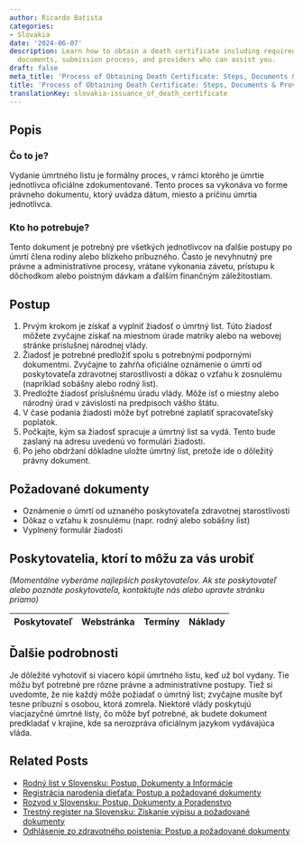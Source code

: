 ```yaml
---
author: Ricardo Batista
categories:
- Slovakia
date: '2024-06-07'
description: Learn how to obtain a death certificate including required forms, supporting
  documents, submission process, and providers who can assist you.
draft: false
meta_title: 'Process of Obtaining Death Certificate: Steps, Documents & Providers'
title: 'Process of Obtaining Death Certificate: Steps, Documents & Providers'
translationKey: slovakia-issuance_of_death_certificate
---
```



## Popis
### Čo to je?
Vydanie úmrtného listu je formálny proces, v rámci ktorého je úmrtie jednotlivca oficiálne zdokumentované. Tento proces sa vykonáva vo forme právneho dokumentu, ktorý uvádza dátum, miesto a príčinu úmrtia jednotlivca.

### Kto ho potrebuje?
Tento dokument je potrebný pre všetkých jednotlivcov na ďalšie postupy po úmrtí člena rodiny alebo blízkeho príbuzného. Často je nevyhnutný pre právne a administratívne procesy, vrátane vykonania závetu, prístupu k dôchodkom alebo poistným dávkam a ďalším finančným záležitostiam.

## Postup
1. Prvým krokom je získať a vyplniť žiadosť o úmrtný list. Túto žiadosť môžete zvyčajne získať na miestnom úrade matriky alebo na webovej stránke príslušnej národnej vlády.
2. Žiadosť je potrebné predložiť spolu s potrebnými podpornými dokumentmi. Zvyčajne to zahŕňa oficiálne oznámenie o úmrtí od poskytovateľa zdravotnej starostlivosti a dôkaz o vzťahu k zosnulému (napríklad sobášny alebo rodný list).
3. Predložte žiadosť príslušnému úradu vlády. Môže ísť o miestny alebo národný úrad v závislosti na predpisoch vášho štátu.
4. V čase podania žiadosti môže byť potrebné zaplatiť spracovateľský poplatok.
5. Počkajte, kým sa žiadosť spracuje a úmrtný list sa vydá. Tento bude zaslaný na adresu uvedenú vo formulári žiadosti.
6. Po jeho obdržaní dôkladne uložte úmrtný list, pretože ide o dôležitý právny dokument.

## Požadované dokumenty
- Oznámenie o úmrtí od uznaného poskytovateľa zdravotnej starostlivosti
- Dôkaz o vzťahu k zosnulému (napr. rodný alebo sobášny list)
- Vyplnený formulár žiadosti

## Poskytovatelia, ktorí to môžu za vás urobiť

_(Momentálne vyberáme najlepších poskytovateľov. Ak ste poskytovateľ alebo poznáte poskytovateľa, kontaktujte nás alebo upravte stránku priamo)_

| Poskytovateľ    |     Webstránka  |     Termíny      |       Náklady    |
| :-------------: | :-------------: |  :-------------: | :-------------: |

## Ďalšie podrobnosti
Je dôležité vyhotoviť si viacero kópií úmrtného listu, keď už bol vydany. Tie môžu byť potrebné pre rôzne právne a administratívne postupy. Tiež si uvedomte, že nie každý môže požiadať o úmrtný list; zvyčajne musíte byť tesne príbuzní s osobou, ktorá zomrela. Niektoré vlády poskytujú viacjazyčné úmrtné listy, čo môže byť potrebné, ak budete dokument predkladať v krajine, kde sa nerozpráva oficiálnym jazykom vydávajúca vláda.


## Related Posts

- [Rodný list v Slovensku: Postup, Dokumenty a Informácie](https://tramitit.com/sk/guides/slovakia/vydanie_rodneho_listu/)
- [Registrácia narodenia dieťaťa: Postup a požadované dokumenty](https://tramitit.com/sk/guides/slovakia/ohlasenie_narodenia_dietata/)
- [Rozvod v Slovensku: Postup, Dokumenty a Poradenstvo](https://tramitit.com/sk/guides/slovakia/podanie_navrhu_na_rozvod/)
- [Trestný register na Slovensku: Získanie výpisu a požadované dokumenty](https://tramitit.com/sk/guides/slovakia/ziadost_o_vydanie_vypisu_z_registra_trestov/)
- [Odhlásenie zo zdravotného poistenia: Postup a požadované dokumenty](https://tramitit.com/sk/guides/slovakia/odhlasenie_zo_zdravotnej_poistovne/)